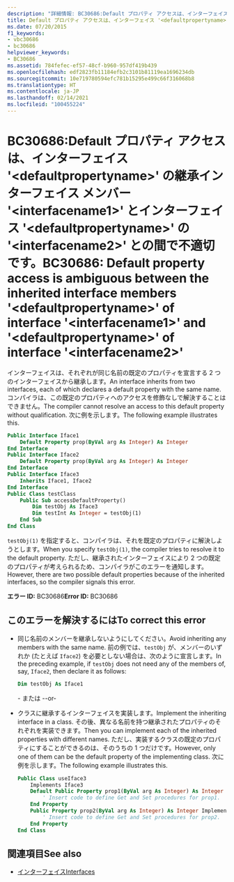 ```yaml
---
description: "詳細情報: BC30686:Default プロパティ アクセスは、インターフェイス '<defaultpropertyname>' の継承インターフェイス メンバー '<interfacename1>' とインターフェイス '<defaultpropertyname>' の '<interfacename2>' との間で不適切です。"
title: Default プロパティ アクセスは、インターフェイス '<defaultpropertyname>' の継承インターフェイス メンバー '<interfacename1>' とインターフェイス '<defaultpropertyname>' の '<interfacename2>' との間で不適切です。
ms.date: 07/20/2015
f1_keywords:
- vbc30686
- bc30686
helpviewer_keywords:
- BC30686
ms.assetid: 784fefec-ef57-48cf-b960-957df419b439
ms.openlocfilehash: edf2823fb11184efb2c3101b81119ea1696234db
ms.sourcegitcommit: 10e719780594efc781b15295e499c66f316068b8
ms.translationtype: HT
ms.contentlocale: ja-JP
ms.lasthandoff: 02/14/2021
ms.locfileid: "100455224"
---
```

# <a name="bc30686-default-property-access-is-ambiguous-between-the-inherited-interface-members-defaultpropertyname-of-interface-interfacename1-and-defaultpropertyname-of-interface-interfacename2"></a><span data-ttu-id="3e581-103">BC30686:Default プロパティ アクセスは、インターフェイス '\<defaultpropertyname>' の継承インターフェイス メンバー '\<interfacename1>' とインターフェイス '\<defaultpropertyname>' の '\<interfacename2>' との間で不適切です。</span><span class="sxs-lookup"><span data-stu-id="3e581-103">BC30686: Default property access is ambiguous between the inherited interface members '\<defaultpropertyname>' of interface '\<interfacename1>' and '\<defaultpropertyname>' of interface '\<interfacename2>'</span></span>

<span data-ttu-id="3e581-104">インターフェイスは、それぞれが同じ名前の既定のプロパティを宣言する 2 つのインターフェイスから継承します。</span><span class="sxs-lookup"><span data-stu-id="3e581-104">An interface inherits from two interfaces, each of which declares a default property with the same name.</span></span> <span data-ttu-id="3e581-105">コンパイラは、この既定のプロパティへのアクセスを修飾なしで解決することはできません。</span><span class="sxs-lookup"><span data-stu-id="3e581-105">The compiler cannot resolve an access to this default property without qualification.</span></span> <span data-ttu-id="3e581-106">次に例を示します。</span><span class="sxs-lookup"><span data-stu-id="3e581-106">The following example illustrates this.</span></span>

```vb
Public Interface Iface1
    Default Property prop(ByVal arg As Integer) As Integer
End Interface
Public Interface Iface2
    Default Property prop(ByVal arg As Integer) As Integer
End Interface
Public Interface Iface3
    Inherits Iface1, Iface2
End Interface
Public Class testClass
    Public Sub accessDefaultProperty()
        Dim testObj As Iface3
        Dim testInt As Integer = testObj(1)
    End Sub
End Class
```

<span data-ttu-id="3e581-107">`testObj(1)` を指定すると、コンパイラは、それを既定のプロパティに解決しようとします。</span><span class="sxs-lookup"><span data-stu-id="3e581-107">When you specify `testObj(1)`, the compiler tries to resolve it to the default property.</span></span> <span data-ttu-id="3e581-108">ただし、継承されたインターフェイスにより 2 つの既定のプロパティが考えられるため、コンパイラがこのエラーを通知します。</span><span class="sxs-lookup"><span data-stu-id="3e581-108">However, there are two possible default properties because of the inherited interfaces, so the compiler signals this error.</span></span>

<span data-ttu-id="3e581-109">**エラー ID:** BC30686</span><span class="sxs-lookup"><span data-stu-id="3e581-109">**Error ID:** BC30686</span></span>

## <a name="to-correct-this-error"></a><span data-ttu-id="3e581-110">このエラーを解決するには</span><span class="sxs-lookup"><span data-stu-id="3e581-110">To correct this error</span></span>

- <span data-ttu-id="3e581-111">同じ名前のメンバーを継承しないようにしてください。</span><span class="sxs-lookup"><span data-stu-id="3e581-111">Avoid inheriting any members with the same name.</span></span> <span data-ttu-id="3e581-112">前の例では、`testObj` が、メンバーのいずれか (たとえば `Iface2`) を必要としない場合は、次のように宣言します。</span><span class="sxs-lookup"><span data-stu-id="3e581-112">In the preceding example, if `testObj` does not need any of the members of, say, `Iface2`, then declare it as follows:</span></span>

  ```vb
  Dim testObj As Iface1
  ```

  <span data-ttu-id="3e581-113">\- または -</span><span class="sxs-lookup"><span data-stu-id="3e581-113">\-or-</span></span>

- <span data-ttu-id="3e581-114">クラスに継承するインターフェイスを実装します。</span><span class="sxs-lookup"><span data-stu-id="3e581-114">Implement the inheriting interface in a class.</span></span> <span data-ttu-id="3e581-115">その後、異なる名前を持つ継承されたプロパティのそれぞれを実装できます。</span><span class="sxs-lookup"><span data-stu-id="3e581-115">Then you can implement each of the inherited properties with different names.</span></span> <span data-ttu-id="3e581-116">ただし、実装するクラスの既定のプロパティにすることができるのは、そのうちの 1 つだけです。</span><span class="sxs-lookup"><span data-stu-id="3e581-116">However, only one of them can be the default property of the implementing class.</span></span> <span data-ttu-id="3e581-117">次に例を示します。</span><span class="sxs-lookup"><span data-stu-id="3e581-117">The following example illustrates this.</span></span>

  ```vb
  Public Class useIface3
      Implements Iface3
      Default Public Property prop1(ByVal arg As Integer) As Integer Implements Iface1.prop
          ' Insert code to define Get and Set procedures for prop1.
      End Property
      Public Property prop2(ByVal arg As Integer) As Integer Implements Iface2.prop
          ' Insert code to define Get and Set procedures for prop2.
      End Property
  End Class
  ```

## <a name="see-also"></a><span data-ttu-id="3e581-118">関連項目</span><span class="sxs-lookup"><span data-stu-id="3e581-118">See also</span></span>

- [<span data-ttu-id="3e581-119">インターフェイス</span><span class="sxs-lookup"><span data-stu-id="3e581-119">Interfaces</span></span>](../../programming-guide/language-features/interfaces/index.md)
